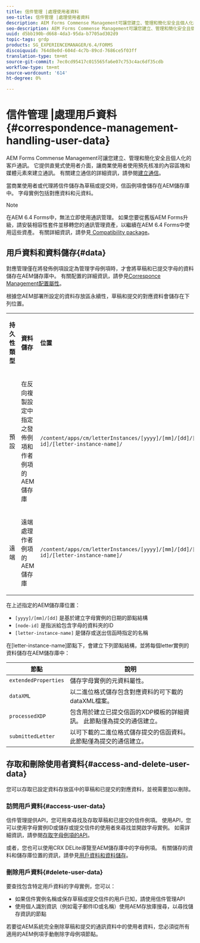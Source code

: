 ```yaml
---
title: 信件管理 |處理使用者資料
seo-title: 信件管理 |處理使用者資料
description: AEM Forms Commense Management可讓您建立、管理和簡化安全且個人化的客戶通訊。 瞭解如何設定在AEM儲存庫中儲存草稿和已提交信件的資料、存取儲存的資料，以及刪除儲存的資料。
seo-description: AEM Forms Commense Management可讓您建立、管理和簡化安全且個人化的客戶通訊。 瞭解如何設定在AEM儲存庫中儲存草稿和已提交信件的資料、存取儲存的資料，以及刪除儲存的資料。
uuid: d5bb190b-d668-4da3-95da-b7705ad302d9
topic-tags: grdp
products: SG_EXPERIENCEMANAGER/6.4/FORMS
discoiquuid: 764d8e0d-604d-4c7b-89cd-7686ce5f03ff
translation-type: tm+mt
source-git-commit: 7ec0cd95417c015565fa6e07c753c4ac6df35cdb
workflow-type: tm+mt
source-wordcount: '614'
ht-degree: 0%

---
```



# 信件管理 |處理用戶資料{#correspondence-management-handling-user-data}

AEM Forms Commense Management可讓您建立、管理和簡化安全且個人化的客戶通訊。 它提供直覺式使用者介面，讓商業使用者使用預先核准的內容區塊和媒體元素來建立通訊。 有關建立通信的詳細資訊，請參閱[建立通信](/help/forms/using/create-correspondence.md)。

當商業使用者或代理將信件儲存為草稿或提交時，信函例項會儲存在AEM儲存庫中。 字母實例包括對應資料和元資料。

>[!NOTE]
>
>在AEM 6.4 Forms中，無法立即使用通訊管理。 如果您要從舊版AEM Forms升級，請安裝相容性套件並移轉您的通訊管理資產，以繼續在AEM 6.4 Forms中使用這些資產。 有關詳細資訊，請參見[ Compatibility package](/help/forms/using/compatibility-package.md)。

## 用戶資料和資料儲存{#data}

對應管理僅在將發佈例項設定為管理字母例項時，才會將草稿和已提交字母的資料儲存在AEM儲存庫中。 有關配置的詳細資訊，請參見[Corresponce Management配置屬性](/help/forms/using/cm-configuration-properties.md)。

根據您AEM部署所設定的資料存放區永續性，草稿和提交的對應資料會儲存在下列位置。

<table> 
 <tbody>
  <tr>
   <td><p><strong>持久性類型</strong></p> </td> 
   <td><p><strong>資料儲存</strong></p> </td> 
   <td><p><strong>位置</strong></p> </td> 
  </tr>
  <tr>
   <td><p>預設</p> </td> 
   <td><p>在反向複製設定中指定之發佈例項和作者例項的AEM儲存庫</p> </td> 
   <td><p><code>/content/apps/cm/letterInstances/[yyyy]/[mm]/[dd]/[node-id]/[letter-instance-name]/</code> </p> </td> 
  </tr>
  <tr>
   <td><p>遠端</p> </td> 
   <td><p>遠端處理作者例項的AEM儲存庫</p> </td> 
   <td><p><code>/content/apps/cm/letterInstances/[yyyy]/[mm]/[dd]/[node-id]/[letter-instance-name]/</code></p> </td> 
  </tr>
 </tbody>
</table>

在上述指定的AEM儲存庫位置：

* `[yyyy]/[mm]/[dd]` 是基於建立字母實例的日期的節點結構
* `[node-id]` 是指派給包含字母的資料夾的ID
* `[letter-instance-name]` 是儲存或送出信函時指定的名稱

在[letter-instance-name]節點下，會建立下列節點結構，並將每個letter實例的資料儲存在AEM儲存庫中：

| 節點 | 說明 |
|---|---|
| `extendedProperties` | 儲存字母實例的元資料屬性。 |
| `dataXML` | 以二進位格式儲存包含對應資料的可下載的dataXML檔案。 |
| `processedXDP` | 包含用於建立已提交信函的XDP模板的詳細資訊。 此節點僅為提交的通信建立。 |
| `submittedLetter` | 以可下載的二進位格式儲存提交的信函資料。 此節點僅為提交的通信建立。 |

## 存取和刪除使用者資料{#access-and-delete-user-data}

您可以存取已設定資料存放區中的草稿和已提交的對應資料，並視需要加以刪除。

### 訪問用戶資料{#access-user-data}

信件管理提供API，您可用來尋找及存取草稿和已提交的信件例項。 使用API，您可以使用字母實例ID或儲存或提交信件的使用者來尋找並開啟字母實例。 如需詳細資訊，請參閱[存取字母例項的API](/help/forms/using/cm-apis-to-access-letter-instances.md)。

或者，您也可以使用CRX DELite導覽至AEM儲存庫中的字母例項。 有關儲存的資料和儲存庫位置的資訊，請參見[用戶資料和資料儲存](/help/forms/using/correspondence-management-handling-user-data.md#data)。

### 刪除用戶資料{#delete-user-data}

要查找包含特定用戶資料的字母實例，您可以：

* 如果信件實例名稱或保存草稿或提交信件的用戶已知，請使用信件管理API
* 使用個人識別資訊（例如電子郵件ID或名稱）使用AEM存放庫搜尋，以尋找儲存資訊的節點

若要從AEM系統完全刪除草稿和提交的通訊資料中的使用者資料，您必須從所有適用的AEM例項手動刪除字母例項節點。

